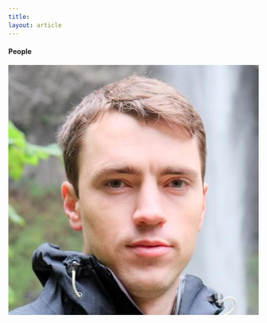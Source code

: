 ```yaml
---
title: 
layout: article
---
```


#### People

<img class="img-circle" src="/images/clintphoto.jpg">
